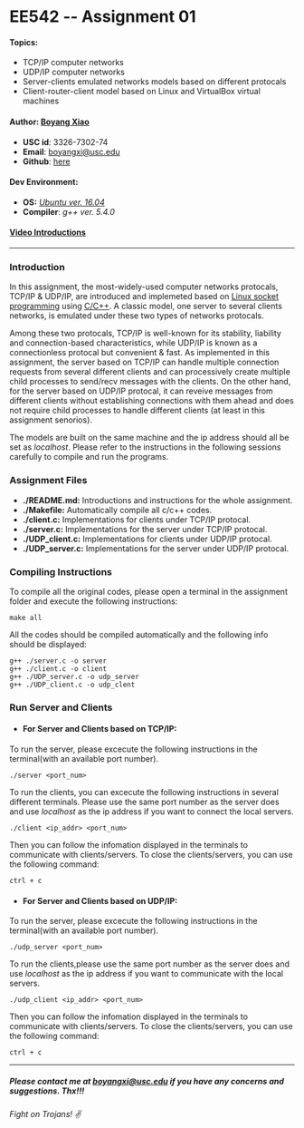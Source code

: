 # EE542 -- Assignment 01

#### Topics:

- TCP/IP computer networks
- UDP/IP computer networks
- Server-clients emulated networks models based on different protocals
- Client-router-client model based on Linux and VirtualBox virtual machines

#### Author: [Boyang Xiao](https://www.linkedin.com/in/boyang-xiao-40b644225/)

- **USC id**:		3326-7302-74
- **Email**:		<a href="mailto:boyangxi@usc.edu">boyangxi@usc.edu</a>
- **Github**:	[here](https://github.com/SeanXiaoby)

#### Dev Environment:

- **OS:** [*Ubuntu ver. 16.04*](https://ubuntu.com/16-04)
- **Compiler**: *g++ ver. 5.4.0*

#### [Video Introductions](https://youtu.be/19cGpmTDmJs)

---

### Introduction

In this assignment, the most-widely-used computer networks protocals, TCP/IP & UDP/IP, are introduced and implemeted based on [Linux socket programming](http://www.linuxhowtos.org/C_C++/socket.htm) using [C/C++](https://cplusplus.com/reference/).  A classic model, one server to several clients networks, is emulated under these two types of networks protocals.

Among these two protocals, TCP/IP is well-known for its stability, liability and connection-based characteristics, while UDP/IP is known as a connectionless protocal but convenient & fast. As implemented in this assignment, the server based on TCP/IP can handle multiple connection requests from several different clients and can processively create multiple child processes to send/recv messages with the clients. On the other hand, for the server based on UDP/IP protocal, it can reveive messages from different clients without establishing connections with them ahead and does not require child processes to handle different clients (at least in this assignment senorios).

The models are built on the same machine and the ip address should all be set as *localhost*. Please refer to the instructions in the following sessions carefully to compile and run the programs.

### Assignment Files

- **./README.md:** Introductions and instructions for the whole assignment.
- **./Makefile:** Automatically compile all c/c++ codes.
- **./client.c:** Implementations for clients under TCP/IP protocal.
- **./server.c:** Implementations for the server under TCP/IP protocal.
- **./UDP_client.c:** Implementations for clients under UDP/IP protocal.
- **./UDP_server.c:** Implementations for the server under UDP/IP protocal.

### Compiling Instructions

To compile all the original codes, please open a terminal in the assignment folder and execute the following instructions:

```shell
make all
```

All the codes should be compiled automatically and the following info should be displayed:

```shell
g++ ./server.c -o server
g++ ./client.c -o client
g++ ./UDP_server.c -o udp_server
g++ ./UDP_client.c -o udp_clent
```

### Run Server and Clients

- #### For Server and Clients based on TCP/IP:

To run the server, please excecute the following instructions in the terminal(with an available port number).

```shell
./server <port_num>
```

To run the clients, you can excecute the following instructions in several different terminals. Please use the same port number as the server does and use *localhost* as the ip address if you want to connect the local servers.

```shell
./client <ip_addr> <port_num>
```

Then you can follow the infomation displayed in the terminals to communicate with clients/servers. To close the clients/servers, you can use the following command:

```shell
ctrl + c
```

- #### For Server and Clients based on UDP/IP:

To run the server, please excecute the following instructions in the terminal(with an available port number).

```shell
./udp_server <port_num>
```

To run the clients,please use the same port number as the server does and use *localhost* as the ip address if you want to communicate with the local servers.

```shell
./udp_client <ip_addr> <port_num>
```

Then you can follow the infomation displayed in the terminals to communicate with clients/servers. To close the clients/servers, you can use the following command:

```shell
ctrl + c
```

---

##### Please contact me at  <a href="mailto:boyangxi@usc.edu">boyangxi@usc.edu</a> if you have any concerns and suggestions. Thx!!!


###### Fight  on Trojans! ✌
